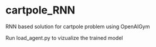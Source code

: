 # cartpole_RNN
RNN based solution for cartpole problem using OpenAIGym 

Run load_agent.py  to vizualize the trained model
